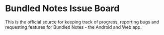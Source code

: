 # Bundled Notes Issue Board

This is the official source for keeping track of progress, reporting bugs and requesting features for Bundled Notes - the Android and Web app.
